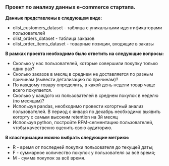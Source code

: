 ### Проект по анализу данных e-commerce стартапа.

**Данные представлены в следующем виде:**

* olist_customers_dataset - таблица с уникальными идентификаторами пользователей
* olist_orders_dataset - таблица заказов
* olist_order_items_dataset - товарные позиции, входящие в заказы

**В рамках проекта необходимо было ответить на следующие вопросы:** 
- Сколько у нас пользователей, которые совершили покупку только один раз?
- Сколько заказов в месяц в среднем не доставляется по разным причинам (вывести детализацию по причинам)? 
- По каждому товару определить, в какой день недели товар чаще всего покупается.
- Сколько у каждого из пользователей в среднем покупок в неделю (по месяцам)?
- Используя pandas, необходимо провести когортный анализ пользователей. В период с января по декабрь необходимо выявить когорту с самым высоким retention на 3й месяц
- Используя python, постройте RFM-сегментацию пользователей, чтобы качественно оценить свою аудиторию.

**В кластеризации можно выбрать следующие метрики:**
- R - время от последней покупки пользователя до текущей даты;
- F - суммарное количество покупок у пользователя за всё время;
- M - сумма покупок за всё время.
